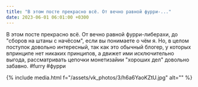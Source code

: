 ```yaml
---
title: "В этом посте прекрасно всё. От вечно равной фурри-..."
date: 2023-06-01 06:01:00 +0300
---
```


В этом посте прекрасно всё. От вечно равной фурри-либерахи, до "сборов на штаны с начёсом", если вы понимаете о чём я.
Но, в целом поступок довольно интересный, так как это обычный блогер, у которых впринципе нет никаких принципов, а движет ими исключительно выгода, рассматривать цепочки монетизайии "хороших дел" довольно забавно.
#furry #фурри

{% include media.html f="/assets/vk_photos/3/h6a6YaoKZtU.jpg" alt="" %}
